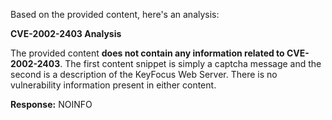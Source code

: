 Based on the provided content, here's an analysis:

**CVE-2002-2403 Analysis**

The provided content **does not contain any information related to CVE-2002-2403**. The first content snippet is simply a captcha message and the second is a description of the KeyFocus Web Server. There is no vulnerability information present in either content.

**Response:** NOINFO